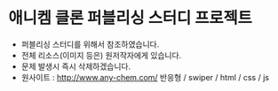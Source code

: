 # 애니켐 클론 퍼블리싱 스터디 프로젝트

- 퍼블리싱 스터디를 위해서 참조하였습니다.
- 전체 리소스(이미지 등은) 원저작자에게 있습니다.
- 문제 발생시 즉시 삭제하겠습니다.
- 원사이트 : http://www.any-chem.com/
반응형 / swiper / html / css / js
